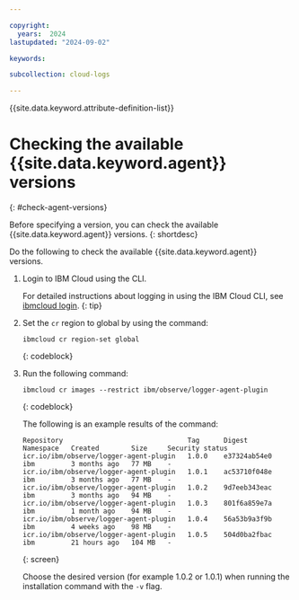 ```yaml
---

copyright:
  years:  2024
lastupdated: "2024-09-02"

keywords:

subcollection: cloud-logs

---
```


{{site.data.keyword.attribute-definition-list}}



# Checking the available {{site.data.keyword.agent}} versions
{: #check-agent-versions}

Before specifying a version, you can check the available {{site.data.keyword.agent}} versions.
{: shortdesc}

Do the following to check the available {{site.data.keyword.agent}} versions.

1. Login to IBM Cloud using the CLI.

    For detailed instructions about logging in using the IBM Cloud CLI, see [ibmcloud login](/docs/cli?topic=cli-ibmcloud_cli#ibmcloud_login).
    {: tip}

2. Set the `cr` region to global by using the command:

    ```text
    ibmcloud cr region-set global
    ```
    {: codeblock}

3. Run the following command:

    ```text
    ibmcloud cr images --restrict ibm/observe/logger-agent-plugin
    ```
    {: codeblock}

    The following is an example results of the command:

    ```screen
    Repository                               Tag      Digest         Namespace   Created        Size     Security status
    icr.io/ibm/observe/logger-agent-plugin   1.0.0    e37324ab54e0   ibm         3 months ago   77 MB    -
    icr.io/ibm/observe/logger-agent-plugin   1.0.1    ac53710f048e   ibm         3 months ago   77 MB    -
    icr.io/ibm/observe/logger-agent-plugin   1.0.2    9d7eeb343eac   ibm         3 months ago   94 MB    -
    icr.io/ibm/observe/logger-agent-plugin   1.0.3    801f6a859e7a   ibm         1 month ago    94 MB    -
    icr.io/ibm/observe/logger-agent-plugin   1.0.4    56a53b9a3f9b   ibm         4 weeks ago    98 MB    -
    icr.io/ibm/observe/logger-agent-plugin   1.0.5    504d0ba2fbac   ibm         21 hours ago   104 MB   -
    ```
    {: screen}

    Choose the desired version (for example 1.0.2 or 1.0.1) when running the installation command with the `-v` flag.
